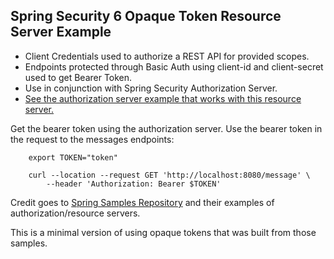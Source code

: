 ## Spring Security 6 Opaque Token Resource Server Example

* Client Credentials used to authorize a REST API for provided scopes.
* Endpoints protected through Basic Auth using client-id and client-secret used to get Bearer Token.
* Use in conjunction with Spring Security Authorization Server.
* [See the authorization server example that works with this resource server.](https://github.com/sreeise/opaque-token-authorization-server)

Get the bearer token using the authorization server. Use the bearer token in the request to the messages endpoints:

        export TOKEN="token"

        curl --location --request GET 'http://localhost:8080/message' \
            --header 'Authorization: Bearer $TOKEN'


Credit goes to [Spring Samples Repository](https://github.com/spring-projects/spring-security-samples/tree/main/servlet/spring-boot/java/oauth2/authorization-server) 
and their examples of authorization/resource servers.

This is a minimal version of using opaque tokens that was built from those samples.
